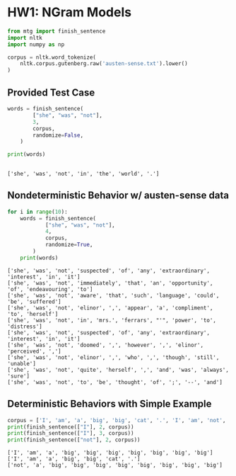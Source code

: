 # HW1: NGram Models


```python
from mtg import finish_sentence
import nltk
import numpy as np
```


```python
corpus = nltk.word_tokenize(
    nltk.corpus.gutenberg.raw('austen-sense.txt').lower()
)
```

## Provided Test Case


```python
words = finish_sentence(
        ["she", "was", "not"],
        3,
        corpus,
        randomize=False,
    )

print(words)
    
```

    ['she', 'was', 'not', 'in', 'the', 'world', '.']


## Nondeterministic Behavior w/ austen-sense data


```python
for i in range(10):
    words = finish_sentence(
            ["she", "was", "not"],
            4,
            corpus,
            randomize=True,
        )
    print(words)
```

    ['she', 'was', 'not', 'suspected', 'of', 'any', 'extraordinary', 'interest', 'in', 'it']
    ['she', 'was', 'not', 'immediately', 'that', 'an', 'opportunity', 'of', 'endeavouring', 'to']
    ['she', 'was', 'not', 'aware', 'that', 'such', 'language', 'could', 'be', 'suffered']
    ['she', 'was', 'not', 'elinor', ',', 'appear', 'a', 'compliment', 'to', 'herself']
    ['she', 'was', 'not', 'in', 'mrs.', 'ferrars', "'", 'power', 'to', 'distress']
    ['she', 'was', 'not', 'suspected', 'of', 'any', 'extraordinary', 'interest', 'in', 'it']
    ['she', 'was', 'not', 'doomed', ',', 'however', ',', 'elinor', 'perceived', ',']
    ['she', 'was', 'not', 'elinor', ',', 'who', ',', 'though', 'still', 'unable']
    ['she', 'was', 'not', 'quite', 'herself', ',', 'and', 'was', 'always', 'sure']
    ['she', 'was', 'not', 'to', 'be', 'thought', 'of', ';', '--', 'and']


## Deterministic Behaviors with Simple Example


```python
corpus = ['I', 'am', 'a', 'big', 'big', 'cat', '.', 'I', 'am', 'not', 'a', 'big', 'dog', '.']
print(finish_sentence(["I"], 2, corpus))
print(finish_sentence(["I"], 3, corpus))
print(finish_sentence(["not"], 2, corpus))
```

    ['I', 'am', 'a', 'big', 'big', 'big', 'big', 'big', 'big', 'big']
    ['I', 'am', 'a', 'big', 'big', 'cat', '.']
    ['not', 'a', 'big', 'big', 'big', 'big', 'big', 'big', 'big', 'big']

